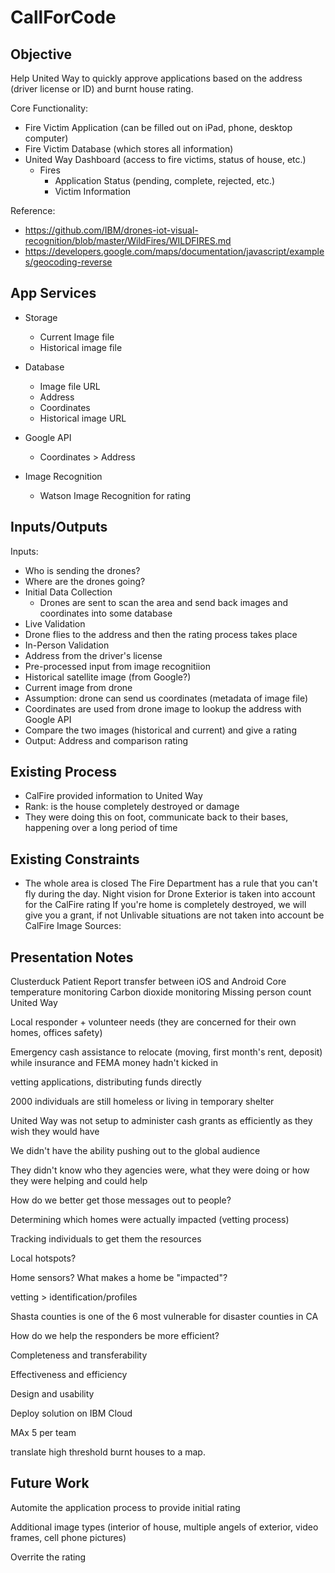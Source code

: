 # CallForCode

## Objective

Help United Way to quickly approve applications based on the address (driver license or ID) and burnt house rating.

Core Functionality:

- Fire Victim Application (can be filled out on iPad, phone, desktop computer)
- Fire Victim Database (which stores all information)
- United Way Dashboard (access to fire victims, status of house, etc.)
    - Fires
        - Application Status (pending, complete, rejected, etc.)
        - Victim Information

Reference: 
- https://github.com/IBM/drones-iot-visual-recognition/blob/master/WildFires/WILDFIRES.md
- https://developers.google.com/maps/documentation/javascript/examples/geocoding-reverse

## App Services

- Storage
    - Current Image file
    - Historical image file

- Database
    - Image file URL
    - Address
    - Coordinates
    - Historical image URL

- Google API
    - Coordinates > Address

- Image Recognition
    - Watson Image Recognition for rating

## Inputs/Outputs
Inputs:

- Who is sending the drones?
- Where are the drones going?
- Initial Data Collection
    - Drones are sent to scan the area and send back images and coordinates into some database
- Live Validation
- Drone flies to the address and then the rating process takes place
- In-Person Validation
- Address from the driver's license
- Pre-processed input from image recognitiion
- Historical satellite image (from Google?)
- Current image from drone
- Assumption: drone can send us coordinates (metadata of image file)
- Coordinates are used from drone image to lookup the address with Google API
- Compare the two images (historical and current) and give a rating
- Output: Address and comparison rating


## Existing Process
- CalFire provided information to United Way
- Rank: is the house completely destroyed or damage
- They were doing this on foot, communicate back to their bases, happening over a long period of time

## Existing Constraints
- The whole area is closed
The Fire Department has a rule that you can't fly during the day.
Night vision for Drone
Exterior is taken into account for the CalFire rating
If you're home is completely destroyed, we will give you a grant, if not
Unlivable situations are not taken into account be CalFire
Image Sources:




## Presentation Notes
Clusterduck
Patient Report transfer between iOS and Android
Core temperature monitoring
Carbon dioxide monitoring
Missing person count
United Way

Local responder + volunteer needs (they are concerned for their own homes, offices safety)

Emergency cash assistance to relocate (moving, first month's rent, deposit) while insurance and FEMA money hadn't kicked in

vetting applications, distributing funds directly

2000 individuals are still homeless or living in temporary shelter

United Way was not setup to administer cash grants as efficiently as they wish they would have

We didn't have the ability pushing out to the global audience

They didn't know who they agencies were, what they were doing or how they were helping and could help

How do we better get those messages out to people?

Determining which homes were actually impacted (vetting process)

Tracking individuals to get them the resources

Local hotspots?

Home sensors? What makes a home be "impacted"?

vetting > identification/profiles

Shasta counties is one of the 6 most vulnerable for disaster counties in CA

How do we help the responders be more efficient?

Completeness and transferability

Effectiveness and efficiency

Design and usability

Deploy solution on IBM Cloud

MAx 5 per team

translate high threshold burnt houses to a map.

## Future Work

Automite the application process to provide initial rating

Additional image types (interior of house, multiple angels of exterior, video frames, cell phone pictures)

Overrite the rating

